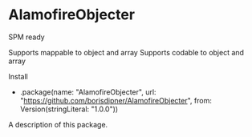 # AlamofireObjecter

SPM ready

Supports mappable to object and array
Supports codable to object and array

Install
-  .package(name: "AlamofireObjecter", url: "https://github.com/borisdipner/AlamofireObjecter", from: Version(stringLiteral: "1.0.0"))


A description of this package.
